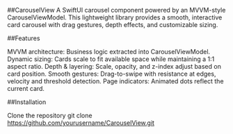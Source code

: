 ##CarouselView
A SwiftUI carousel component powered by an MVVM-style CarouselViewModel. This lightweight library provides a smooth, interactive card carousel with drag gestures, depth effects, and customizable sizing.

##Features

MVVM architecture: Business logic extracted into CarouselViewModel.
Dynamic sizing: Cards scale to fit available space while maintaining a 1:1 aspect ratio.
Depth & layering: Scale, opacity, and z-index adjust based on card position.
Smooth gestures: Drag-to-swipe with resistance at edges, velocity and threshold detection.
Page indicators: Animated dots reflect the current card.

##Installation

Clone the repository
git clone https://github.com/yourusername/CarouselView.git

